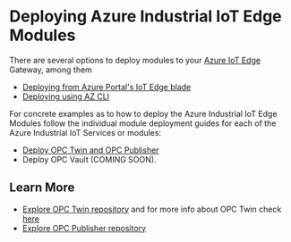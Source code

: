 # Deploying Azure Industrial IoT Edge Modules

There are several options to deploy modules to your [Azure IoT Edge](https://azure.microsoft.com/services/iot-edge/) Gateway, among them

* [Deploying from Azure Portal's IoT Edge blade](https://docs.microsoft.com/azure/iot-edge/how-to-deploy-modules-portal)
* [Deploying using AZ CLI](https://docs.microsoft.com/azure/iot-edge/how-to-deploy-monitor-cli)

For concrete examples as to how to deploy the Azure Industrial IoT Edge Modules follow the individual module deployment guides for each of the Azure Industrial IoT Services or modules:

* [Deploy OPC Twin and OPC Publisher](modules/howto-modules.md)
* Deploy OPC Vault (COMING SOON).

## Learn More

* [Explore OPC Twin repository](https://github.com/Azure/azure-iiot-opc-twin-module) and for more info about OPC Twin check [here](services/twin.md)
* [Explore OPC Publisher repository](https://github.com/Azure/iot-edge-opc-publisher)
